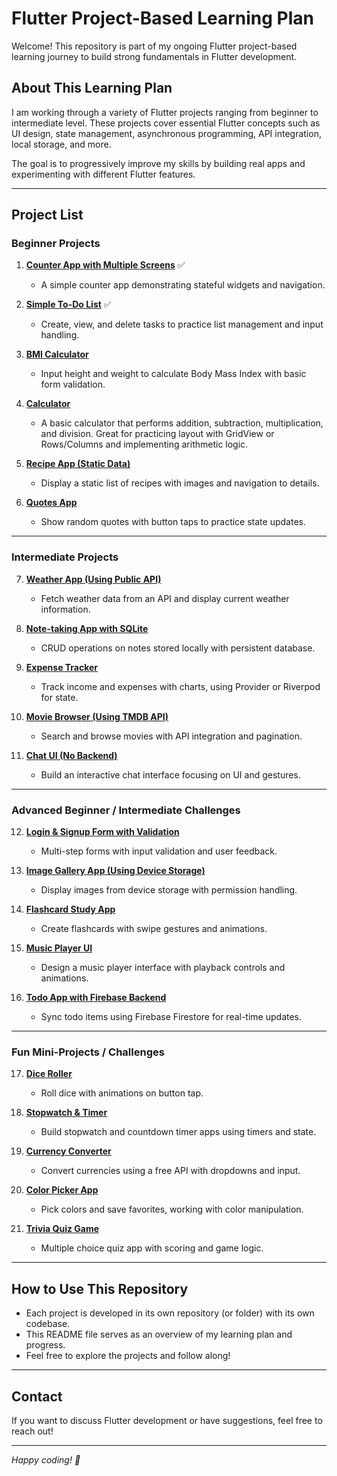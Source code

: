 # Flutter Project-Based Learning Plan

Welcome! This repository is part of my ongoing Flutter project-based learning journey to build strong fundamentals in Flutter development.

## About This Learning Plan

I am working through a variety of Flutter projects ranging from beginner to intermediate level. These projects cover essential Flutter concepts such as UI design, state management, asynchronous programming, API integration, local storage, and more.

The goal is to progressively improve my skills by building real apps and experimenting with different Flutter features.

---

## Project List

### Beginner Projects

1. [**Counter App with Multiple Screens**](https://github.com/lucifron28/counter-app-with-multiple-screens) ✅

   - A simple counter app demonstrating stateful widgets and navigation.

2. [**Simple To-Do List**](https://github.com/lucifron28/simple-to-do-list) ✅

   - Create, view, and delete tasks to practice list management and input handling.

3. [**BMI Calculator**](https://github.com/lucifron28/bmi-calculator)

   - Input height and weight to calculate Body Mass Index with basic form validation.

4. [**Calculator**](https://github.com/lucifron28/calculator)

   - A basic calculator that performs addition, subtraction, multiplication, and division. Great for practicing layout with GridView or Rows/Columns and implementing arithmetic logic.

5. [**Recipe App (Static Data)**](https://github.com/lucifron28/recipe-app-static-data)

   - Display a static list of recipes with images and navigation to details.

6. [**Quotes App**](https://github.com/lucifron28/quotes-app)
   - Show random quotes with button taps to practice state updates.

---

### Intermediate Projects

7. [**Weather App (Using Public API)**](https://github.com/lucifron28/weather-app-using-public-api)

   - Fetch weather data from an API and display current weather information.

8. [**Note-taking App with SQLite**](https://github.com/lucifron28/note-taking-app-with-sqlite)

   - CRUD operations on notes stored locally with persistent database.

9. [**Expense Tracker**](https://github.com/lucifron28/expense-tracker)

   - Track income and expenses with charts, using Provider or Riverpod for state.

10. [**Movie Browser (Using TMDB API)**](https://github.com/lucifron28/movie-browser-using-tmdb-api)

    - Search and browse movies with API integration and pagination.

11. [**Chat UI (No Backend)**](https://github.com/lucifron28/chat-ui-no-backend)
    - Build an interactive chat interface focusing on UI and gestures.

---

### Advanced Beginner / Intermediate Challenges

12. [**Login & Signup Form with Validation**](https://github.com/lucifron28/login-signup-form-with-validation)

    - Multi-step forms with input validation and user feedback.

13. [**Image Gallery App (Using Device Storage)**](https://github.com/lucifron28/image-gallery-app-using-device-storage)

    - Display images from device storage with permission handling.

14. [**Flashcard Study App**](https://github.com/lucifron28/flashcard-study-app)

    - Create flashcards with swipe gestures and animations.

15. [**Music Player UI**](https://github.com/lucifron28/music-player-ui)

    - Design a music player interface with playback controls and animations.

16. [**Todo App with Firebase Backend**](https://github.com/lucifron28/todo-app-with-firebase-backend)
    - Sync todo items using Firebase Firestore for real-time updates.

---

### Fun Mini-Projects / Challenges

17. [**Dice Roller**](https://github.com/lucifron28/dice-roller)

    - Roll dice with animations on button tap.

18. [**Stopwatch & Timer**](https://github.com/lucifron28/stopwatch-timer)

    - Build stopwatch and countdown timer apps using timers and state.

19. [**Currency Converter**](https://github.com/lucifron28/currency-converter)

    - Convert currencies using a free API with dropdowns and input.

20. [**Color Picker App**](https://github.com/lucifron28/color-picker-app)

    - Pick colors and save favorites, working with color manipulation.

21. [**Trivia Quiz Game**](https://github.com/lucifron28/trivia-quiz-game)
    - Multiple choice quiz app with scoring and game logic.

---

## How to Use This Repository

- Each project is developed in its own repository (or folder) with its own codebase.
- This README file serves as an overview of my learning plan and progress.
- Feel free to explore the projects and follow along!

---

## Contact

If you want to discuss Flutter development or have suggestions, feel free to reach out!

---

_Happy coding! 🚀_
